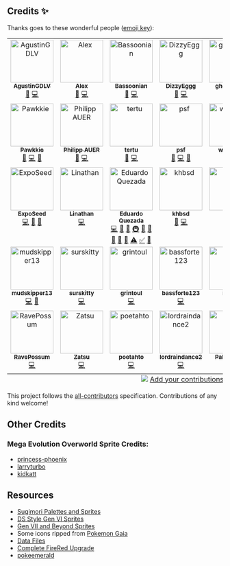 <!-- ## Old List of Credits -->
<!-- - **mvit**: ability pop up and mega evo gfx -->
<!-- - **Doesnt**: berries gfx, pokeball particles -->
<!-- - **MrDollSteak**: Pokedex descriptions -->
<!-- - **Avara**: item descriptions -->
<!-- - **TheLaw**: move animations -->
<!-- - **BreadCrumbs**: code review -->
<!-- - **Syreldar**: testing, wrote an explanation post -->
<!-- - **Pyredrid**: automating issue creation, code review and testing -->

## Credits ✨

Thanks goes to these wonderful people ([emoji key](https://allcontributors.org/docs/en/emoji-key)):

<!-- ALL-CONTRIBUTORS-LIST:START - Do not remove or modify this section -->
<!-- prettier-ignore-start -->
<!-- markdownlint-disable -->
<table>
  <tbody>
    <tr>
      <td align="center" valign="top" width="14.28%"><a href="https://github.com/AgustinGDLV"><img src="https://avatars.githubusercontent.com/u/103095241?v=4?s=100" width="100px;" alt="AgustinGDLV"/><br /><sub><b>AgustinGDLV</b></sub></a><br /><a href="#maintenance-AgustinGDLV" title="Maintenance">🚧</a> <a href="https://github.com/rh-hideout/pokeemerald-expansion/commits?author=AgustinGDLV" title="Code">💻</a></td>
      <td align="center" valign="top" width="14.28%"><a href="https://github.com/AlexOn1ine"><img src="https://avatars.githubusercontent.com/u/93446519?v=4?s=100" width="100px;" alt="Alex"/><br /><sub><b>Alex</b></sub></a><br /><a href="#maintenance-AlexOn1ine" title="Maintenance">🚧</a> <a href="https://github.com/rh-hideout/pokeemerald-expansion/commits?author=AlexOn1ine" title="Code">💻</a></td>
      <td align="center" valign="top" width="14.28%"><a href="https://github.com/Bassoonian"><img src="https://avatars.githubusercontent.com/u/16993385?v=4?s=100" width="100px;" alt="Bassoonian"/><br /><sub><b>Bassoonian</b></sub></a><br /><a href="#maintenance-Bassoonian" title="Maintenance">🚧</a> <a href="https://github.com/rh-hideout/pokeemerald-expansion/commits?author=Bassoonian" title="Code">💻</a></td>
      <td align="center" valign="top" width="14.28%"><a href="https://github.com/DizzyEggg"><img src="https://avatars.githubusercontent.com/u/16259973?v=4?s=100" width="100px;" alt="DizzyEggg"/><br /><sub><b>DizzyEggg</b></sub></a><br /><a href="#maintenance-DizzyEggg" title="Maintenance">🚧</a> <a href="https://github.com/rh-hideout/pokeemerald-expansion/commits?author=DizzyEggg" title="Code">💻</a></td>
      <td align="center" valign="top" width="14.28%"><a href="https://github.com/ghoulslash"><img src="https://avatars.githubusercontent.com/u/41651341?v=4?s=100" width="100px;" alt="ghoulslash"/><br /><sub><b>ghoulslash</b></sub></a><br /><a href="#maintenance-ghoulslash" title="Maintenance">🚧</a> <a href="https://github.com/rh-hideout/pokeemerald-expansion/commits?author=ghoulslash" title="Code">💻</a></td>
      <td align="center" valign="top" width="14.28%"><a href="https://github.com/hedara90"><img src="https://avatars.githubusercontent.com/u/149414898?v=4?s=100" width="100px;" alt="hedara90"/><br /><sub><b>hedara90</b></sub></a><br /><a href="#maintenance-hedara90" title="Maintenance">🚧</a> <a href="https://github.com/rh-hideout/pokeemerald-expansion/commits?author=hedara90" title="Code">💻</a></td>
      <td align="center" valign="top" width="14.28%"><a href="http://www.martin-griffin.com/"><img src="https://avatars.githubusercontent.com/u/838573?v=4?s=100" width="100px;" alt="Martin Griffin"/><br /><sub><b>Martin Griffin</b></sub></a><br /><a href="#maintenance-mrgriffin" title="Maintenance">🚧</a> <a href="https://github.com/rh-hideout/pokeemerald-expansion/commits?author=mrgriffin" title="Code">💻</a></td>
    </tr>
    <tr>
      <td align="center" valign="top" width="14.28%"><a href="https://github.com/Pawkkie"><img src="https://avatars.githubusercontent.com/u/61265402?v=4?s=100" width="100px;" alt="Pawkkie"/><br /><sub><b>Pawkkie</b></sub></a><br /><a href="#maintenance-Pawkkie" title="Maintenance">🚧</a> <a href="https://github.com/rh-hideout/pokeemerald-expansion/commits?author=Pawkkie" title="Code">💻</a> <a href="https://github.com/rh-hideout/pokeemerald-expansion/commits?author=Pawkkie" title="Documentation">📖</a></td>
      <td align="center" valign="top" width="14.28%"><a href="https://github.com/SBird1337"><img src="https://avatars.githubusercontent.com/u/3799173?v=4?s=100" width="100px;" alt="Philipp AUER"/><br /><sub><b>Philipp AUER</b></sub></a><br /><a href="#maintenance-SBird1337" title="Maintenance">🚧</a> <a href="https://github.com/rh-hideout/pokeemerald-expansion/commits?author=SBird1337" title="Code">💻</a></td>
      <td align="center" valign="top" width="14.28%"><a href="https://github.com/tertu-m"><img src="https://avatars.githubusercontent.com/u/836640?v=4?s=100" width="100px;" alt="tertu"/><br /><sub><b>tertu</b></sub></a><br /><a href="#maintenance-tertu-m" title="Maintenance">🚧</a> <a href="https://github.com/rh-hideout/pokeemerald-expansion/commits?author=tertu-m" title="Code">💻</a></td>
      <td align="center" valign="top" width="14.28%"><a href="https://linktr.ee/pkmnsnfrn"><img src="https://avatars.githubusercontent.com/u/77138753?v=4?s=100" width="100px;" alt="psf"/><br /><sub><b>psf</b></sub></a><br /><a href="#maintenance-pkmnsnfrn" title="Maintenance">🚧</a> <a href="https://github.com/rh-hideout/pokeemerald-expansion/commits?author=pkmnsnfrn" title="Code">💻</a> <a href="#projectManagement-pkmnsnfrn" title="Project Management">📆</a></td>
      <td align="center" valign="top" width="14.28%"><a href="https://github.com/wiz1989"><img src="https://avatars.githubusercontent.com/u/80073265?v=4?s=100" width="100px;" alt="wiz1989"/><br /><sub><b>wiz1989</b></sub></a><br /><a href="https://github.com/rh-hideout/pokeemerald-expansion/commits?author=wiz1989" title="Code">💻</a></td>
      <td align="center" valign="top" width="14.28%"><a href="https://github.com/PCG06"><img src="https://avatars.githubusercontent.com/u/75729017?v=4?s=100" width="100px;" alt="PCG"/><br /><sub><b>PCG</b></sub></a><br /><a href="https://github.com/rh-hideout/pokeemerald-expansion/commits?author=PCG06" title="Code">💻</a></td>
      <td align="center" valign="top" width="14.28%"><a href="https://github.com/kittenchilly"><img src="https://avatars.githubusercontent.com/u/23617175?v=4?s=100" width="100px;" alt="kittenchilly"/><br /><sub><b>kittenchilly</b></sub></a><br /><a href="https://github.com/rh-hideout/pokeemerald-expansion/commits?author=kittenchilly" title="Code">💻</a> <a href="#research-kittenchilly" title="Research">🔬</a> <a href="#data-kittenchilly" title="Data">🔣</a></td>
    </tr>
    <tr>
      <td align="center" valign="top" width="14.28%"><a href="https://github.com/ExpoSeed"><img src="https://avatars.githubusercontent.com/u/43502820?v=4?s=100" width="100px;" alt="ExpoSeed"/><br /><sub><b>ExpoSeed</b></sub></a><br /><a href="https://github.com/rh-hideout/pokeemerald-expansion/commits?author=ExpoSeed" title="Code">💻</a> <a href="#maintenance-ExpoSeed" title="Maintenance">🚧</a> <a href="https://github.com/rh-hideout/pokeemerald-expansion/pulls?q=is%3Apr+reviewed-by%3AExpoSeed" title="Reviewed Pull Requests">👀</a></td>
      <td align="center" valign="top" width="14.28%"><a href="https://github.com/LinathanZel"><img src="https://avatars.githubusercontent.com/u/35115312?v=4?s=100" width="100px;" alt="Linathan"/><br /><sub><b>Linathan</b></sub></a><br /><a href="https://github.com/rh-hideout/pokeemerald-expansion/commits?author=LinathanZel" title="Code">💻</a></td>
      <td align="center" valign="top" width="14.28%"><a href="https://github.com/AsparagusEduardo"><img src="https://avatars.githubusercontent.com/u/2904965?v=4?s=100" width="100px;" alt="Eduardo Quezada"/><br /><sub><b>Eduardo Quezada</b></sub></a><br /><a href="https://github.com/rh-hideout/pokeemerald-expansion/commits?author=AsparagusEduardo" title="Code">💻</a> <a href="#data-AsparagusEduardo" title="Data">🔣</a> <a href="https://github.com/rh-hideout/pokeemerald-expansion/commits?author=AsparagusEduardo" title="Documentation">📖</a> <a href="#infra-AsparagusEduardo" title="Infrastructure (Hosting, Build-Tools, etc)">🚇</a> <a href="#maintenance-AsparagusEduardo" title="Maintenance">🚧</a> <a href="#projectManagement-AsparagusEduardo" title="Project Management">📆</a> <a href="#promotion-AsparagusEduardo" title="Promotion">📣</a> <a href="#research-AsparagusEduardo" title="Research">🔬</a> <a href="https://github.com/rh-hideout/pokeemerald-expansion/pulls?q=is%3Apr+reviewed-by%3AAsparagusEduardo" title="Reviewed Pull Requests">👀</a> <a href="https://github.com/rh-hideout/pokeemerald-expansion/commits?author=AsparagusEduardo" title="Tests">⚠️</a> <a href="#tutorial-AsparagusEduardo" title="Tutorials">✅</a> <a href="#userTesting-AsparagusEduardo" title="User Testing">📓</a></td>
      <td align="center" valign="top" width="14.28%"><a href="https://github.com/khbsd"><img src="https://avatars.githubusercontent.com/u/26092020?v=4?s=100" width="100px;" alt="khbsd"/><br /><sub><b>khbsd</b></sub></a><br /><a href="https://github.com/rh-hideout/pokeemerald-expansion/commits?author=khbsd" title="Documentation">📖</a> <a href="https://github.com/rh-hideout/pokeemerald-expansion/commits?author=khbsd" title="Code">💻</a></td>
      <td align="center" valign="top" width="14.28%"><a href="https://github.com/Cafeei"><img src="https://avatars.githubusercontent.com/u/46283144?v=4?s=100" width="100px;" alt="Cafe"/><br /><sub><b>Cafe</b></sub></a><br /><a href="#design-Cafeei" title="Design">🎨</a></td>
      <td align="center" valign="top" width="14.28%"><a href="https://github.com/agsmgmaster64"><img src="https://avatars.githubusercontent.com/u/67435611?v=4?s=100" width="100px;" alt="agsmgmaster64"/><br /><sub><b>agsmgmaster64</b></sub></a><br /><a href="https://github.com/rh-hideout/pokeemerald-expansion/commits?author=agsmgmaster64" title="Code">💻</a></td>
      <td align="center" valign="top" width="14.28%"><a href="https://github.com/RubyRaven6"><img src="https://avatars.githubusercontent.com/u/178652077?v=4?s=100" width="100px;" alt="Ruby"/><br /><sub><b>Ruby</b></sub></a><br /><a href="https://github.com/rh-hideout/pokeemerald-expansion/commits?author=RubyRaven6" title="Code">💻</a> <a href="https://github.com/rh-hideout/pokeemerald-expansion/commits?author=RubyRaven6" title="Documentation">📖</a></td>
    </tr>
    <tr>
      <td align="center" valign="top" width="14.28%"><a href="https://github.com/mudskipper13"><img src="https://avatars.githubusercontent.com/u/105766191?v=4?s=100" width="100px;" alt="mudskipper13"/><br /><sub><b>mudskipper13</b></sub></a><br /><a href="https://github.com/rh-hideout/pokeemerald-expansion/commits?author=mudskipper13" title="Code">💻</a> <a href="https://github.com/rh-hideout/pokeemerald-expansion/commits?author=mudskipper13" title="Documentation">📖</a></td>
      <td align="center" valign="top" width="14.28%"><a href="https://github.com/surskitty"><img src="https://avatars.githubusercontent.com/u/1383512?v=4?s=100" width="100px;" alt="surskitty"/><br /><sub><b>surskitty</b></sub></a><br /><a href="https://github.com/rh-hideout/pokeemerald-expansion/commits?author=surskitty" title="Code">💻</a></td>
      <td align="center" valign="top" width="14.28%"><a href="https://github.com/grintoul1"><img src="https://avatars.githubusercontent.com/u/166724814?v=4?s=100" width="100px;" alt="grintoul"/><br /><sub><b>grintoul</b></sub></a><br /><a href="https://github.com/rh-hideout/pokeemerald-expansion/commits?author=grintoul1" title="Code">💻</a></td>
      <td align="center" valign="top" width="14.28%"><a href="https://github.com/bassforte123"><img src="https://avatars.githubusercontent.com/u/130828119?v=4?s=100" width="100px;" alt="bassforte123"/><br /><sub><b>bassforte123</b></sub></a><br /><a href="https://github.com/rh-hideout/pokeemerald-expansion/commits?author=bassforte123" title="Code">💻</a></td>
      <td align="center" valign="top" width="14.28%"><a href="https://github.com/iriv24"><img src="https://avatars.githubusercontent.com/u/40581123?v=4?s=100" width="100px;" alt="iriv24"/><br /><sub><b>iriv24</b></sub></a><br /><a href="https://github.com/rh-hideout/pokeemerald-expansion/commits?author=iriv24" title="Code">💻</a></td>
      <td align="center" valign="top" width="14.28%"><a href="https://github.com/Bivurnum"><img src="https://avatars.githubusercontent.com/u/147376167?v=4?s=100" width="100px;" alt="Bivurnum"/><br /><sub><b>Bivurnum</b></sub></a><br /><a href="https://github.com/rh-hideout/pokeemerald-expansion/commits?author=Bivurnum" title="Code">💻</a></td>
      <td align="center" valign="top" width="14.28%"><a href="https://github.com/Emiliasky"><img src="https://avatars.githubusercontent.com/u/48217459?v=4?s=100" width="100px;" alt="Emilia Daelman"/><br /><sub><b>Emilia Daelman</b></sub></a><br /><a href="https://github.com/rh-hideout/pokeemerald-expansion/commits?author=Emiliasky" title="Code">💻</a> <a href="https://github.com/rh-hideout/pokeemerald-expansion/commits?author=Emiliasky" title="Tests">⚠️</a></td>
    </tr>
    <tr>
      <td align="center" valign="top" width="14.28%"><a href="https://github.com/ravepossum"><img src="https://avatars.githubusercontent.com/u/145081120?v=4?s=100" width="100px;" alt="RavePossum"/><br /><sub><b>RavePossum</b></sub></a><br /><a href="https://github.com/rh-hideout/pokeemerald-expansion/commits?author=ravepossum" title="Code">💻</a></td>
      <td align="center" valign="top" width="14.28%"><a href="https://github.com/fakuzatsu"><img src="https://avatars.githubusercontent.com/u/118256341?v=4?s=100" width="100px;" alt="Zatsu"/><br /><sub><b>Zatsu</b></sub></a><br /><a href="https://github.com/rh-hideout/pokeemerald-expansion/commits?author=fakuzatsu" title="Code">💻</a></td>
      <td align="center" valign="top" width="14.28%"><a href="https://github.com/poetahto"><img src="https://avatars.githubusercontent.com/u/11669335?v=4?s=100" width="100px;" alt="poetahto"/><br /><sub><b>poetahto</b></sub></a><br /><a href="https://github.com/rh-hideout/pokeemerald-expansion/commits?author=poetahto" title="Code">💻</a></td>
      <td align="center" valign="top" width="14.28%"><a href="https://github.com/lordraindance2"><img src="https://avatars.githubusercontent.com/u/47706100?v=4?s=100" width="100px;" alt="lordraindance2"/><br /><sub><b>lordraindance2</b></sub></a><br /><a href="https://github.com/rh-hideout/pokeemerald-expansion/commits?author=lordraindance2" title="Code">💻</a></td>
      <td align="center" valign="top" width="14.28%"><a href="https://github.com/pablopenna"><img src="https://avatars.githubusercontent.com/u/11214682?v=4?s=100" width="100px;" alt="Pablo Pena"/><br /><sub><b>Pablo Pena</b></sub></a><br /><a href="https://github.com/rh-hideout/pokeemerald-expansion/commits?author=pablopenna" title="Code">💻</a></td>
      <td align="center" valign="top" width="14.28%"><a href="https://tustin2121.github.io/"><img src="https://avatars.githubusercontent.com/u/794812?v=4?s=100" width="100px;" alt="tustin2121"/><br /><sub><b>tustin2121</b></sub></a><br /><a href="https://github.com/rh-hideout/pokeemerald-expansion/commits?author=tustin2121" title="Documentation">📖</a> <a href="https://github.com/rh-hideout/pokeemerald-expansion/commits?author=tustin2121" title="Code">💻</a></td>
      <td align="center" valign="top" width="14.28%"><a href="https://github.com/Ddaretrogamer"><img src="https://avatars.githubusercontent.com/u/131238004?v=4?s=100" width="100px;" alt="Phantonomy"/><br /><sub><b>Phantonomy</b></sub></a><br /><a href="#design-Ddaretrogamer" title="Design">🎨</a></td>
    </tr>
  </tbody>
  <tfoot>
    <tr>
      <td align="center" size="13px" colspan="7">
        <img src="https://raw.githubusercontent.com/all-contributors/all-contributors-cli/1b8533af435da9854653492b1327a23a4dbd0a10/assets/logo-small.svg">
          <a href="https://all-contributors.js.org/docs/en/bot/usage">Add your contributions</a>
        </img>
      </td>
    </tr>
  </tfoot>
</table>

<!-- markdownlint-restore -->
<!-- prettier-ignore-end -->

<!-- ALL-CONTRIBUTORS-LIST:END -->
This project follows the [all-contributors](https://github.com/all-contributors/all-contributors) specification. Contributions of any kind welcome!

## Other Credits
### Mega Evolution Overworld Sprite Credits:
- [princess-phoenix](https://www.deviantart.com/princess-phoenix)
- [larryturbo](https://www.deviantart.com/larryturbo)
- [kidkatt](https://www.deviantart.com/kidkatt)

## Resources
- [Sugimori Palettes and Sprites](https://www.pokecommunity.com/showthread.php?t=336945)
- [DS Style Gen VI Sprites](https://www.pokecommunity.com/showthread.php?t=314422)
- [Gen VII and Beyond Sprites](https://www.pokecommunity.com/showthread.php?t=368703)
- Some icons ripped from [Pokemon Gaia](https://www.pokecommunity.com/showthread.php?t=326118)
- [Data Files](https://www.pokecommunity.com/showthread.php?t=417909)
- [Complete FireRed Upgrade](https://github.com/Skeli789/Complete-Fire-Red-Upgrade)
- [pokeemerald](https://github.com/pret/pokeemerald/)

